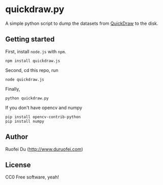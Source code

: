 # quickdraw.py
A simple python script to dump the datasets from [QuickDraw](https://github.com/googlecreativelab/quickdraw-dataset) to the disk.

## Getting started
First, install `node.js` with `npm`.

```batch
npm install quickdraw.js
```

Second, cd this repo, run 
```batch
node quickdraw.js
```

Finally,
```batch
python quickdraw.py
```

If you don't have opencv and numpy

```batch
pip install opencv-contrib-python
pip install numpy
```

## Author
Ruofei Du (http://www.duruofei.com)


## License
CC0
Free software, yeah!
